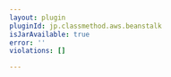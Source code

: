 ```yaml
---
layout: plugin
pluginId: jp.classmethod.aws.beanstalk
isJarAvailable: true
error: ''
violations: []

---
```

